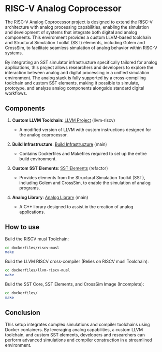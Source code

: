 # RISC-V Analog Coprocessor

The RISC-V Analog Coprocessor project is designed to extend the RISC-V architecture with analog processing capabilities, enabling the simulation and development of systems that integrate both digital and analog components. This environment provides a custom LLVM-based toolchain and Structural Simulation Toolkit (SST) elements, including Golem and CrossSim, to facilitate seamless simulation of analog behavior within RISC-V systems.

By integrating an SST simulator infrastructure specifically tailored for analog applications, this project allows researchers and developers to explore the interaction between analog and digital processing in a unified simulation environment. The analog stack is fully supported by a cross-compiling toolchain and custom SST elements, making it possible to simulate, prototype, and analyze analog components alongside standard digital workflows.

## Components

1. **Custom LLVM Toolchain**: [LLVM Project](https://github.com/PlatinumCD/llvm-project) (llvm-riscv)
   - A modified version of LLVM with custom instructions designed for the analog coprocessor.

2. **Build Infrastructure**: [Build Infrastructure](https://github.com/PlatinumCD/RISCV-Analog-Coprocessor) (main)
   - Contains Dockerfiles and Makefiles required to set up the entire build environment.

3. **Custom SST Elements**: [SST Elements](https://github.com/PlatinumCD/sst-elements/tree/refactor) (refactor)
   - Provides elements from the Structural Simulation Toolkit (SST), including Golem and CrossSim, to enable the simulation of analog programs.

4. **Analog Library**: [Analog Library](https://github.com/PlatinumCD/analog-library) (main)
   - A C++ library designed to assist in the creation of analog applications.

## How to use

Build the RISCV musl Toolchain:
```bash
cd dockerfiles/riscv-musl
make
```

Build the LLVM RISCV cross-compiler (Relies on RISCV musl Toolchain):
```bash
cd dockerfiles/llvm-riscv-musl
make
```

Build the SST Core, SST Elements, and CrossSim Image (Incomplete):
```bash
cd dockerfiles/
make
```

## Conclusion

This setup integrates complex simulations and compiler toolchains using Docker containers. By leveraging analog capabilities, a custom LLVM toolchain, and custom SST elements, developers and researchers can perform advanced simulations and compiler construction in a streamlined environment.
